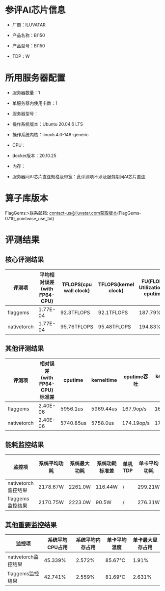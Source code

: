 # 参评AI芯片信息

* 厂商：ILUVATAR

* 产品名称：BI150
* 产品型号：BI150
* TDP：W

# 所用服务器配置

* 服务器数量：1


* 单服务器内使用卡数：1
* 服务器型号：
* 操作系统版本：Ubuntu 20.04.6 LTS
* 操作系统内核：linux5.4.0-148-generic
* CPU：
* docker版本：20.10.25
* 内存：
* 服务器间AI芯片直连规格及带宽：此评测项不涉及服务期间AI芯片直连

# 算子库版本
FlagGems:>联系邮箱: contact-us@iluvatar.com获取版本(FlagGems-0710_pointwise_use_tid)

# 评测结果

## 核心评测结果

| 评测项  | 平均相对误差(with FP64-CPU) | TFLOPS(cpu wall clock) | TFLOPS(kernel clock) | FU(FLOPS Utilization)-cputime | FU-kerneltime |
| ---- | -------------- | -------------- | ------------ | ------ | ----- |
| flaggems | 1.77E-04    | 92.3TFLOPS       | 92.1TFLOPS        | 187.79% | 187.37% |
| nativetorch | 1.77E-04    | 95.76TFLOPS      | 95.48TFLOPS      | 194.83%      | 194.25%    |

## 其他评测结果

| 评测项  | 相对误差(with FP64-CPU)标准差 | cputime | kerneltime | cputime吞吐 | kerneltime吞吐 | 无预热时延 | 预热后时延 |
| ---- | -------------- | -------------- | ------------ | ------------ | -------------- | -------------- | ------------ |
| flaggems | 2.40E-06    | 5956.1us       | 5969.44us        | 167.9op/s | 167.52op/s | 33608132.07us | 7226.37us |
| nativetorch | 2.40E-06    | 5740.85us       | 5758.0us        | 174.19op/s | 173.67op/s | 6583.47us | 6067.62us |

## 能耗监控结果

| 监控项  | 系统平均功耗  | 系统最大功耗  | 系统功耗标准差 | 单机TDP | 单卡平均功耗 | 单卡最大功耗 | 单卡功耗标准差 | 单卡TDP |
| ---- | ------- | ------- | ------- | ----- | ------------ | ------------ | ------------- | ----- |
| nativetorch监控结果 | 2178.67W | 2261.0W | 116.44W   | /     | 299.21W       | 301.0W      | 8.6W        | 350W  |
| flaggems监控结果 | 2170.75W | 2223.0W | 90.5W   | /     | 276.31W       | 278.0W      | 3.14W        | 350W  |

## 其他重要监控结果

| 监控项  | 系统平均CPU占用 | 系统平均内存占用 | 单卡平均温度 | 单卡最大显存占用 |
| ---- | --------- | -------- | ------------ | -------------- |
| nativetorch监控结果 | 45.339%    | 2.572%   | 85.67°C       | 1.91%        |
| flaggems监控结果 | 42.741%    | 2.559%   | 81.69°C       | 2.631%        |